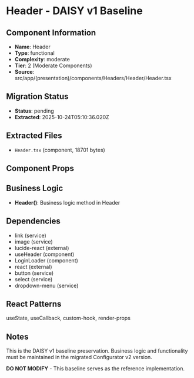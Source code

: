 # Header - DAISY v1 Baseline

## Component Information

- **Name**: Header
- **Type**: functional
- **Complexity**: moderate
- **Tier**: 2 (Moderate Components)
- **Source**: src/app/(presentation)/components/Headers/Header/Header.tsx

## Migration Status

- **Status**: pending
- **Extracted**: 2025-10-24T05:10:36.020Z

## Extracted Files

- `Header.tsx` (component, 18701 bytes)

## Component Props



## Business Logic

- **Header()**: Business logic method in Header

## Dependencies

- link (service)
- image (service)
- lucide-react (external)
- useHeader (component)
- LoginLoader (component)
- react (external)
- button (service)
- select (service)
- dropdown-menu (service)

## React Patterns

useState, useCallback, custom-hook, render-props

## Notes

This is the DAISY v1 baseline preservation. Business logic and functionality
must be maintained in the migrated Configurator v2 version.

**DO NOT MODIFY** - This baseline serves as the reference implementation.
